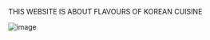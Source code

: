 THIS WEBSITE IS ABOUT FLAVOURS OF KOREAN CUISINE






![image](https://github.com/AkshayaJillella/website/assets/152838532/6c784b2d-bf4c-4411-9950-33bfab96fab3)
